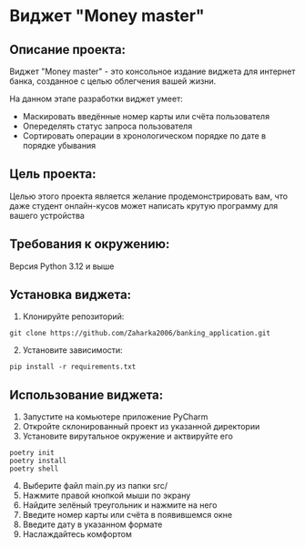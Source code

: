 # Виджет "Money master"

## Описание проекта: 

Виджет "Money master" - это консольное издание виджета для интернет банка, созданное с целью облегчения вашей жизни.

На данном этапе разработки виджет умеет:
+ Маскировать введённые номер карты или счёта пользователя
+ Опеределять статус запроса пользователя
+ Сортировать операции в хронологическом порядке по дате в порядке убывания
## Цель проекта: 
 
Целью этого проекта является желание продемонстрировать вам, что даже студент онлайн-кусов может написать крутую программу для вашего устройства

## Требования к окружению:

Версия Python 3.12 и выше

## Установка виджета:

1. Клонируйте репозиторий:
```
git clone https://github.com/Zaharka2006/banking_application.git
```

2. Установите зависимости:

```
pip install -r requirements.txt
```

## Использование виджета:

1. Запустите на комьютере приложение PyCharm
2. Откройте склонированный проект из указанной директории 
3. Установите вирутальное окружение и актвируйте его
```
poetry init
poetry install
poetry shell
```
4. Выберите файл main.py из папки src/ 
5. Нажмите правой кнопкой мыши по экрану 
6. Найдите зелёный треугольник и нажмите на него 
7. Введите номер карты или счёта в появившемся окне 
8. Введите дату в указанном формате 
9. Наслаждайтесь комфортом

